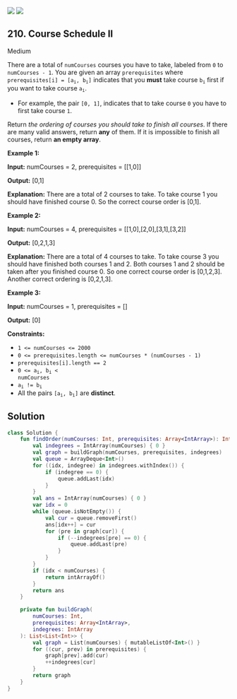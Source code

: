 [![](https://img.shields.io/github/stars/javadev/LeetCode-in-Kotlin?label=Stars&style=flat-square)](https://github.com/javadev/LeetCode-in-Kotlin)
[![](https://img.shields.io/github/forks/javadev/LeetCode-in-Kotlin?label=Fork%20me%20on%20GitHub%20&style=flat-square)](https://github.com/javadev/LeetCode-in-Kotlin/fork)

## 210\. Course Schedule II

Medium

There are a total of `numCourses` courses you have to take, labeled from `0` to `numCourses - 1`. You are given an array `prerequisites` where <code>prerequisites[i] = [a<sub>i</sub>, b<sub>i</sub>]</code> indicates that you **must** take course <code>b<sub>i</sub></code> first if you want to take course <code>a<sub>i</sub></code>.

*   For example, the pair `[0, 1]`, indicates that to take course `0` you have to first take course `1`.

Return _the ordering of courses you should take to finish all courses_. If there are many valid answers, return **any** of them. If it is impossible to finish all courses, return **an empty array**.

**Example 1:**

**Input:** numCourses = 2, prerequisites = \[\[1,0]]

**Output:** [0,1]

**Explanation:** There are a total of 2 courses to take. To take course 1 you should have finished course 0. So the correct course order is [0,1].

**Example 2:**

**Input:** numCourses = 4, prerequisites = \[\[1,0],[2,0],[3,1],[3,2]]

**Output:** [0,2,1,3]

**Explanation:** There are a total of 4 courses to take. To take course 3 you should have finished both courses 1 and 2. Both courses 1 and 2 should be taken after you finished course 0. So one correct course order is [0,1,2,3]. Another correct ordering is [0,2,1,3].

**Example 3:**

**Input:** numCourses = 1, prerequisites = []

**Output:** [0]

**Constraints:**

*   `1 <= numCourses <= 2000`
*   `0 <= prerequisites.length <= numCourses * (numCourses - 1)`
*   `prerequisites[i].length == 2`
*   <code>0 <= a<sub>i</sub>, b<sub>i</sub> < numCourses</code>
*   <code>a<sub>i</sub> != b<sub>i</sub></code>
*   All the pairs <code>[a<sub>i</sub>, b<sub>i</sub>]</code> are **distinct**.

## Solution

```kotlin
class Solution {
    fun findOrder(numCourses: Int, prerequisites: Array<IntArray>): IntArray {
        val indegrees = IntArray(numCourses) { 0 }
        val graph = buildGraph(numCourses, prerequisites, indegrees)
        val queue = ArrayDeque<Int>()
        for ((idx, indegree) in indegrees.withIndex()) {
            if (indegree == 0) {
                queue.addLast(idx)
            }
        }
        val ans = IntArray(numCourses) { 0 }
        var idx = 0
        while (queue.isNotEmpty()) {
            val cur = queue.removeFirst()
            ans[idx++] = cur
            for (pre in graph[cur]) {
                if (--indegrees[pre] == 0) {
                    queue.addLast(pre)
                }
            }
        }
        if (idx < numCourses) {
            return intArrayOf()
        }
        return ans
    }

    private fun buildGraph(
        numCourses: Int,
        prerequisites: Array<IntArray>,
        indegrees: IntArray
    ): List<List<Int>> {
        val graph = List(numCourses) { mutableListOf<Int>() }
        for ((cur, prev) in prerequisites) {
            graph[prev].add(cur)
            ++indegrees[cur]
        }
        return graph
    }
}
```